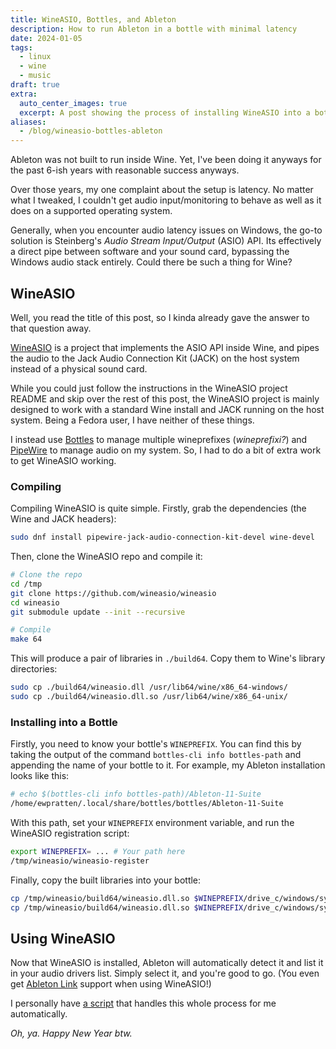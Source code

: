 ```yaml
---
title: WineASIO, Bottles, and Ableton
description: How to run Ableton in a bottle with minimal latency
date: 2024-01-05
tags:
  - linux
  - wine
  - music
draft: true
extra:
  auto_center_images: true
  excerpt: A post showing the process of installing WineASIO into a bottle
aliases:
  - /blog/wineasio-bottles-ableton
---
```


Ableton was not built to run inside Wine. Yet, I've been doing it anyways for the past 6-ish years with reasonable success anyways.

Over those years, my one complaint about the setup is latency. No matter what I tweaked, I couldn't get audio input/monitoring to behave as well as it does on a supported operating system.

Generally, when you encounter audio latency issues on Windows, the go-to solution is Steinberg's *Audio Stream Input/Output* (ASIO) API. Its effectively a direct pipe between software and your sound card, bypassing the Windows audio stack entirely. Could there be such a thing for Wine?

## WineASIO

Well, you read the title of this post, so I kinda already gave the answer to that question away.

[WineASIO](https://github.com/wineasio/wineasio) is a project that implements the ASIO API inside Wine, and pipes the audio to the Jack Audio Connection Kit (JACK) on the host system instead of a physical sound card.

While you could just follow the instructions in the WineASIO project README and skip over the rest of this post, the WineASIO project is mainly designed to work with a standard Wine install and JACK running on the host system. Being a Fedora user, I have neither of these things.

I instead use [Bottles](https://usebottles.com/) to manage multiple wineprefixes (*wineprefixi?*) and [PipeWire](https://www.pipewire.org/) to manage audio on my system. So, I had to do a bit of extra work to get WineASIO working.

### Compiling

Compiling WineASIO is quite simple. Firstly, grab the dependencies (the Wine and JACK headers):

```sh
sudo dnf install pipewire-jack-audio-connection-kit-devel wine-devel
```

Then, clone the WineASIO repo and compile it:

```sh
# Clone the repo
cd /tmp
git clone https://github.com/wineasio/wineasio
cd wineasio
git submodule update --init --recursive

# Compile
make 64
```

This will produce a pair of libraries in `./build64`. Copy them to Wine's library directories:

```sh
sudo cp ./build64/wineasio.dll /usr/lib64/wine/x86_64-windows/
sudo cp ./build64/wineasio.dll.so /usr/lib64/wine/x86_64-unix/
```

### Installing into a Bottle

Firstly, you need to know your bottle's `WINEPREFIX`. You can find this by taking the output of the command `bottles-cli info bottles-path` and appending the name of your bottle to it. For example, my Ableton installation looks like this:

```sh
# echo $(bottles-cli info bottles-path)/Ableton-11-Suite
/home/ewpratten/.local/share/bottles/bottles/Ableton-11-Suite
```

With this path, set your `WINEPREFIX` environment variable, and run the WineASIO registration script:

```sh
export WINEPREFIX= ... # Your path here
/tmp/wineasio/wineasio-register
```

Finally, copy the built libraries into your bottle:

```sh
cp /tmp/wineasio/build64/wineasio.dll.so $WINEPREFIX/drive_c/windows/system32/wineasio.dll
cp /tmp/wineasio/build64/wineasio.dll.so $WINEPREFIX/drive_c/windows/system/wineasio.dll
```

## Using WineASIO

Now that WineASIO is installed, Ableton will automatically detect it and list it in your audio drivers list. Simply select it, and you're good to go. (You even get [Ableton Link](https://www.ableton.com/en/link/) support when using WineASIO!)

I personally have [a script](https://git.ewpratten.com/ewconfig/tree/scripts/ableton-linux) that handles this whole process for me automatically.

*Oh, ya. Happy New Year btw.*
